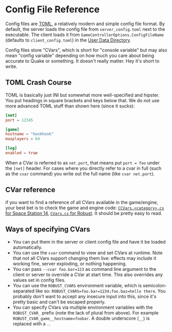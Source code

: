 # Config File Reference

Config files are [TOML](https://toml.io/), a relatively modern and simple config file format.
By default, the server loads the config file from `server_config.toml` next to the executable. The client loads it from `GameControllerOptions.ConfigFileName` (defaults to `client_config.toml`) in the [User Data Directory](../../robust-toolbox/user-data-directory.md). 

Config files store "CVars", which is short for "console variable" but may also mean "config variable" depending on how much you care about being accurate to Quake or something. It doesn't really matter. Hey it's short to write.

## TOML Crash Course

TOML is basically just INI but somewhat more well-specified and hipster. You put headings in square brackets and keys below that. We do not use more advanced TOML stuff than shown here (since it sucks):

```toml
[net]
port = 12345

[game]
hostname = "honkhonk"
maxplayers = 64

[log]
enabled = true
```

When a CVar is referred to as `net.port`, that means put `port = foo` under the `[net]` header. For cases where you directly refer to a cvar in full (such as the `cvar` command) you write out the full name (like `cvar net.port`).

## CVar reference

if you want to find a reference of all CVars available in the game/engine, your best bet is to check the game and engine code: [`CCVars.<category>.cs` for Space Station 14](https://github.com/space-wizards/space-station-14/blob/master/Content.Shared/CCVar), [`CVars.cs` for Robust](https://github.com/space-wizards/RobustToolbox/blob/master/Robust.Shared/CVars.cs). It should be pretty easy to read.

## Ways of specifying CVars

* You can put them in the server or client config file and have it be loaded automatically.
* You can use the `cvar` command to view and set CVars at runtime. Note that not all CVars support changing them live: effects may include it working fine, server exploding, or nothing happening.
* You can pass `--cvar foo.bar=123` as command line argument to the client or server to override a CVar at start time. This also overrides any values set in config files.
* You can use the `ROBUST_CVARS` environment variable, which is semicolon-separated like so: `ROBUST_CVARS=foo.bar=1234;foo.baz=hello there`. You probably don't want to accept any insecure input into this, since it's pretty basic and can't be escaped properly.
* You can specify CVars via multiple environment variables with the `ROBUST_CVAR_` prefix (note the lack of plural from above). For example `ROBUST_CVAR_game__hostname=foobar`. A double underscore (`__`) is replaced with a `.`.
